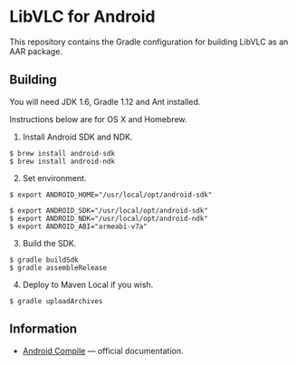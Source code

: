 # LibVLC for Android

This repository contains the Gradle configuration for building LibVLC as an AAR package.

## Building

You will need JDK 1.6, Gradle 1.12 and Ant installed.

Instructions below are for OS X and Homebrew.

1. Install Android SDK and NDK.

  ```
  $ brew install android-sdk
  $ brew install android-ndk
  ```

2. Set environment.

  ```
  $ export ANDROID_HOME="/usr/local/opt/android-sdk"

  $ export ANDROID_SDK="/usr/local/opt/android-sdk"
  $ export ANDROID_NDK="/usr/local/opt/android-ndk"
  $ export ANDROID_ABI="armeabi-v7a"
  ```

3. Build the SDK.

  ```
  $ gradle buildSdk
  $ gradle assembleRelease
  ```

4. Deploy to Maven Local if you wish.

  ```
  $ gradle uploadArchives
  ```

## Information

* [Android Compile](https://wiki.videolan.org/AndroidCompile) — official documentation.
